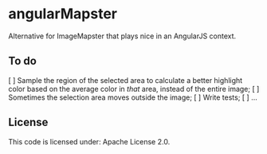 # angularMapster

Alternative for ImageMapster that plays nice in an AngularJS context.

## To do

[ ] Sample the region of the selected area to calculate a better highlight
color based on the average color in *that* area, instead of the entire image;
[ ] Sometimes the selection area moves outside the image;
[ ] Write tests;
[ ] ...

## License

This code is licensed under: Apache License 2.0.
